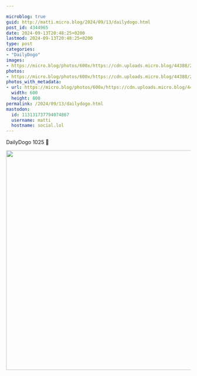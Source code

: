 ```yaml
---

microblog: true
guid: http://matti.micro.blog/2024/09/13/dailydogo.html
post_id: 4344965
date: 2024-09-13T20:48:25+0200
lastmod: 2024-09-13T20:48:25+0200
type: post
categories:
- "DailyDogo"
images:
- https://micro.blog/photos/600x/https://cdn.uploads.micro.blog/44388/2024/937dd4ba12824f82a97c386f7bc72fc2.jpg
photos:
- https://micro.blog/photos/600x/https://cdn.uploads.micro.blog/44388/2024/937dd4ba12824f82a97c386f7bc72fc2.jpg
photos_with_metadata:
- url: https://micro.blog/photos/600x/https://cdn.uploads.micro.blog/44388/2024/937dd4ba12824f82a97c386f7bc72fc2.jpg
  width: 600
  height: 800
permalink: /2024/09/13/dailydogo.html
mastodon:
  id: 113131737794074867
  username: matti
  hostname: social.lol
---
```

DailyDogo 1025 🐶

<img src="/media/uploads/2024/937dd4ba12824f82a97c386f7bc72fc2.jpg" width="600" alt="" />
